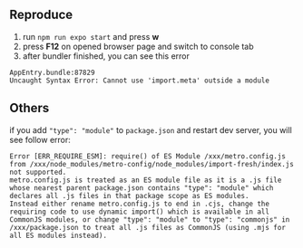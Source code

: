 ## Reproduce

1. run `npm run expo start` and press **w**
2. press **F12** on opened browser page and switch to console tab
3. after bundler finished, you can see this error

```
AppEntry.bundle:87829
Uncaught Syntax Error: Cannot use 'import.meta' outside a module
```

## Others

if you add `"type": "module"` to `package.json` and restart dev server, you will see follow error:

```
Error [ERR_REQUIRE_ESM]: require() of ES Module /xxx/metro.config.js from /xxx/node_modules/metro-config/node_modules/import-fresh/index.js not supported.
metro.config.js is treated as an ES module file as it is a .js file whose nearest parent package.json contains "type": "module" which declares all .js files in that package scope as ES modules.
Instead either rename metro.config.js to end in .cjs, change the requiring code to use dynamic import() which is available in all CommonJS modules, or change "type": "module" to "type": "commonjs" in /xxx/package.json to treat all .js files as CommonJS (using .mjs for all ES modules instead).
```
